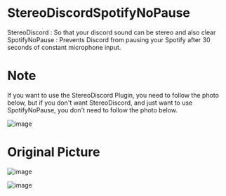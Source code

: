 # StereoDiscordSpotifyNoPause

StereoDiscord : So that your discord sound can be stereo and also clear 
SpotifyNoPause : Prevents Discord from pausing your Spotify after 30 seconds of constant microphone input.

# Note
If you want to use the StereoDiscord Plugin, you need to follow the photo below, but if you don't want StereoDiscord, and just want to use SpotifyNoPause, you don't need to follow the photo below.

![image](https://github.com/justfariss/StereoDiscord/assets/49750385/5e976eae-a984-4a73-81bc-1e5851e115f7)


# Original Picture

![image](https://github.com/justfariss/StereoDiscordSpotifyNoPause/assets/49750385/1374e220-1f5c-41dd-819d-4abcce5cafcb)

![image](https://github.com/justfariss/StereoDiscordSpotifyNoPause/assets/49750385/e320e3d7-4e9a-42f7-93e4-e2c4abc7d21f)
